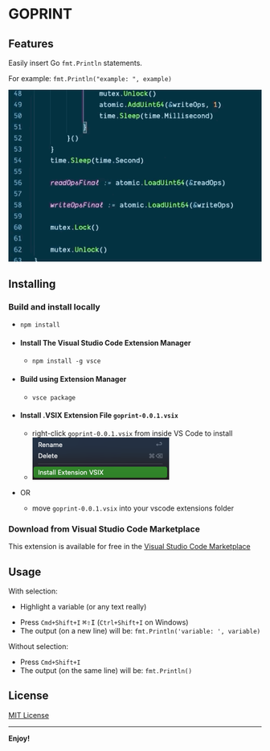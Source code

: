 # GOPRINT

## Features

Easily insert Go `fmt.Println` statements.

For example:
`fmt.Println("example: ", example)`

![goprint](images/goprint.gif)
<!-- ![goprint](https://github.com/kflan-io/goprint/images/goprint.gif) -->

## Installing

### Build and install locally

- `npm install`

- #### Install The Visual Studio Code Extension Manager

  - `npm install -g vsce`

- #### Build using Extension Manager

  - `vsce package`

- #### Install .VSIX Extension File `goprint-0.0.1.vsix`

  - right-click `goprint-0.0.1.vsix` from inside VS Code to install
  - ![install](images/install.png)
- OR
  - move `goprint-0.0.1.vsix` into your vscode extensions folder

### Download from Visual Studio Code Marketplace

This extension is available for free in the [Visual Studio Code Marketplace](https://marketplace.visualstudio.com/items?itemName=kflan-io.goprint)

## Usage

With selection:

- Highlight a variable (or any text really)
<!-- markdownlint-disable MD033 -->
- Press `Cmd+Shift+I` <kbd>⌘⇧I</kbd> (`Ctrl+Shift+I` on Windows)
- The output (on a new line) will be: `fmt.Println('variable: ', variable)`

Without selection:

- Press `Cmd+Shift+I`
- The output (on the same line) will be: `fmt.Println()`

## License

[MIT License](LICENSE)

-----------------------------------------------------------------------------------------------------------

**Enjoy!**
